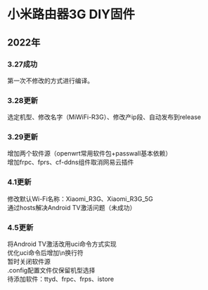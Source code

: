 # 小米路由器3G DIY固件  
## 2022年
### 3.27成功  
第一次不修改的方式进行编译。  

### 3.28更新  
选定机型、修改名字（MiWiFi-R3G）、修改产ip段、自动发布到release  

### 3.29更新  
增加两个软件源（openwrt常用软件包+passwall基本依赖）  
增加frpc、fprs、cf-ddns组件取消网易云插件  

### 4.1更新  
修改默认Wi-Fi名称：Xiaomi_R3G、Xiaomi_R3G_5G  
通过hosts解决Android TV激活问题（未成功）  

### 4.5更新  
将Android TV激活改用uci命令方式实现  
优化uci命令后增加\n换行符  
暂时关闭软件源  
.config配置文件仅保留机型选择  
待添加软件：ttyd、frpc、frps、istore

